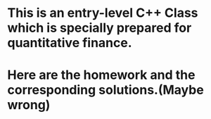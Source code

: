 # This is an entry-level C++ Class which is specially prepared for quantitative finance.
# Here are the homework and the corresponding solutions.(Maybe wrong)
